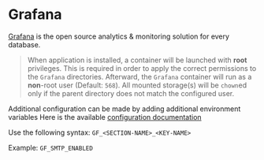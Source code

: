 # Grafana

[Grafana](https://grafana.com/) is the open source analytics & monitoring solution for every database.

> When application is installed, a container will be launched with **root** privileges.
> This is required in order to apply the correct permissions to the `Grafana` directories.
> Afterward, the `Grafana` container will run as a **non**-root user (Default: `568`).
> All mounted storage(s) will be `chown`ed only if the parent directory does not match the configured user.

Additional configuration can be made by adding additional environment variables
Here is the available [configuration documentation](https://grafana.com/docs/grafana/latest/setup-grafana/configure-grafana/)

Use the following syntax:
`GF_<SECTION-NAME>_<KEY-NAME>`

Example:
`GF_SMTP_ENABLED`
